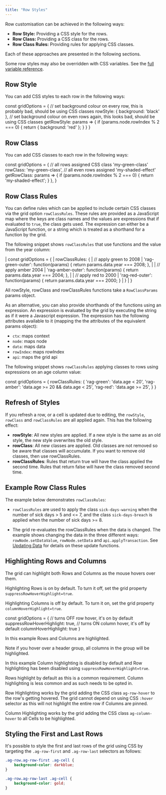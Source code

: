 ```yaml
---
title: "Row Styles"
---
```


Row customisation can be achieved in the following ways:

- **Row Style:** Providing a CSS style for the rows.
- **Row Class:** Providing a CSS class for the rows.
- **Row Class Rules:** Providing rules for applying CSS classes.

Each of these approaches are presented in the following sections. 

Some row styles may also be overridden with CSS variables. See the [full variable reference](/global-style-customisation-variables/).

## Row Style

You can add CSS styles to each row in the following ways:

<api-documentation source='grid-options/properties.json' section='styling' names='["rowStyle", "getRowStyle"]' ></api-documentation>

<snippet spaceBetweenProperties="true">
const gridOptions = {
    // set background colour on every row, this is probably bad, should be using CSS classes
    rowStyle: { background: 'black' },
    // set background colour on even rows again, this looks bad, should be using CSS classes
    getRowStyle: params => {
        if (params.node.rowIndex % 2 === 0) {
            return { background: 'red' };
        }
    }
}
</snippet>

## Row Class

You can add CSS classes to each row in the following ways:

<api-documentation source='grid-options/properties.json' section='styling' names='["rowClass", "getRowClass"]'></api-documentation>

<snippet spaceBetweenProperties="true">
const gridOptions = {
    // all rows assigned CSS class 'my-green-class'
    rowClass: 'my-green-class',
    // all even rows assigned 'my-shaded-effect'
    getRowClass: params => {
        if (params.node.rowIndex % 2 === 0) {
            return 'my-shaded-effect';
        }
    },
}
</snippet>

## Row Class Rules

You can define rules which can be applied to include certain CSS classes via the grid option `rowClassRules`. These rules are provided as a JavaScript map where the keys are class names and the values are expressions that if evaluated to `true`, the class gets used. The expression can either be a JavaScript function, or a string which is treated as a shorthand for a function by the grid.

<api-documentation source='grid-options/properties.json' section='styling' names='["rowClassRules"]' ></api-documentation>

The following snippet shows `rowClassRules` that use functions and the value from the year column:

<snippet>
| const gridOptions = {
|     rowClassRules: {
|         // apply green to 2008
|         'rag-green-outer': function(params) { return params.data.year === 2008; },
| 
|         // apply amber 2004
|         'rag-amber-outer': function(params) { return params.data.year === 2004; },
| 
|         // apply red to 2000
|         'rag-red-outer': function(params) { return params.data.year === 2000; }
|     }
| }
</snippet>

All rowStyle, rowClass and rowClassRules functions take a `RowClassParams` params object.

<interface-documentation interfaceName='RowClassParams' ></interface-documentation>


As an alternative, you can also provide shorthands of the functions using an expression.
An expression is evaluated by the grid by executing the string as if it were a Javascript expression. The expression has the following attributes available to it (mapping the the attributes of the equivalent
params object):

- `ctx`: maps context
- `node`: maps node
- `data`: maps data
- `rowIndex`: maps rowIndex
- `api`: maps the grid api

The following snippet shows `rowClassRules` applying classes to rows using expressions on an age column value:

<snippet>
const gridOptions = {
    rowClassRules: {
        'rag-green': 'data.age < 20',
        'rag-amber': 'data.age >= 20 && data.age < 25',
        'rag-red': 'data.age >= 25',
    }
}
</snippet>

## Refresh of Styles

If you refresh a row, or a cell is updated due to editing, the `rowStyle`, `rowClass` and `rowClassRules` are all applied again. This has the following effect:

- **rowStyle**: All new styles are applied. If a new style is the same as an old style, the new style overwrites the old style.
- **rowClass**: All new classes are applied. Old classes are not removed so be aware that classes will accumulate. If you want to remove old classes, then use rowClassRules.
- **rowClassRules**: Rules that return true will have the class applied the second time. Rules that return false will have the class removed second time.

## Example Row Class Rules


The example below demonstrates `rowClassRules`:

- `rowClassRules` are used to apply the class `sick-days-warning` when the number of sick days > 5 and \<= 7, and the class `sick-days-breach` is applied when the number of sick days >= 8.

- The grid re-evaluates the rowClassRules when the data is changed. The example
shows changing the data in the three different ways: `rowNode.setDataValue`, `rowNode.setData` and `api.applyTransaction`. See [Updating Data](/data-update/) for details on these update functions.

<grid-example title='Row Class Rules' name='row-class-rules' type='generated'></grid-example>

## Highlighting Rows and Columns

The grid can highlight both Rows and Columns as the mouse hovers over them. 

Highlighting Rows is on by default. To turn it off, set the grid property `suppressRowHoverHighlight=true`.

Highlighting Columns is off by default. To turn it on, set the grid property `columnHoverHighlight=true`.

<snippet>
const gridOptions = {
    // turns OFF row hover, it's on by default
    suppressRowHoverHighlight: true,
    // turns ON column hover, it's off by default
    columnHoverHighlight: true
}
</snippet>

In this example Rows and Columns are highlighted.

Note if you hover over a header group, all columns in the group will be highlighted.

<grid-example title='Highlight Rows And Columns' name='highlight-rows-and-columns' type='generated'></grid-example>

In this example Column highlighting is disabled by default and Row highlighting has been disabled using `suppressRowHoverHighlight=true`.

<grid-example title='No Highlighting Rows And Columns' name='highlight-nothing' type='generated'></grid-example>

Rows highlight by default as this is a common requirement. Column highlighting is less common and as such needs to be opted in.

Row Highlighting works by the grid adding the CSS class `ag-row-hover` to the row's getting hovered. The grid cannot depend on using CSS `:hover` selector as this will not highlight the entire row if Columns are pinned.

Column Highlighting works by the grid adding the CSS class `ag-column-hover`
to all Cells to be highlighted.

## Styling the First and Last Rows

It's possible to style the first and last rows of the grid using CSS by targeting the `.ag-row-first` and `.ag-row-last` selectors as follows:

```css
.ag-row.ag-row-first .ag-cell {
    background-color: darkblue;
}

.ag-row.ag-row-last .ag-cell {
    background-color: gold;
}
```

<grid-example title='Row Styling First and Last' name='row-styling-first-last' type='generated'></grid-example>
